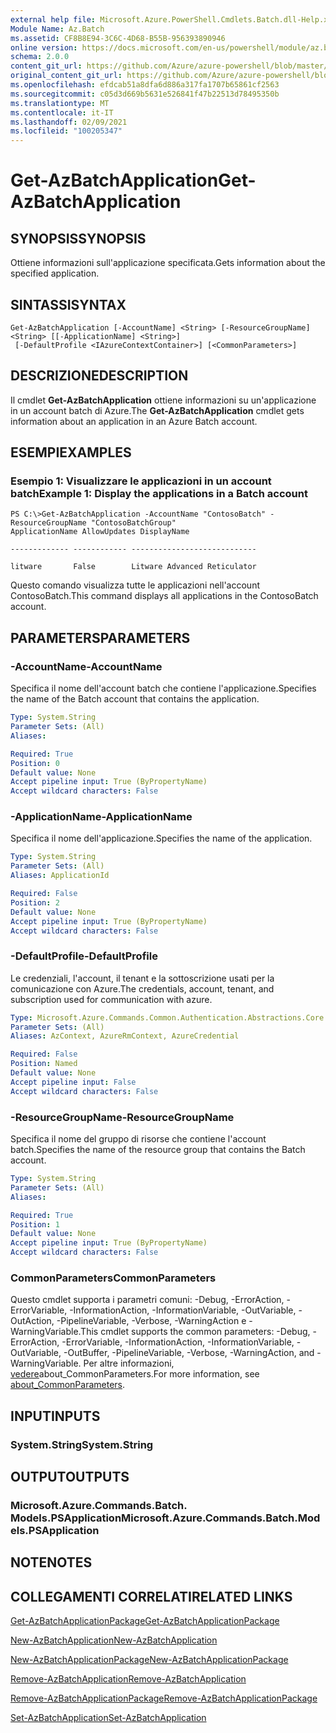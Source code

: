 ```yaml
---
external help file: Microsoft.Azure.PowerShell.Cmdlets.Batch.dll-Help.xml
Module Name: Az.Batch
ms.assetid: CF8B8E94-3C6C-4D68-B55B-956393890946
online version: https://docs.microsoft.com/en-us/powershell/module/az.batch/get-azbatchapplication
schema: 2.0.0
content_git_url: https://github.com/Azure/azure-powershell/blob/master/src/Batch/Batch/help/Get-AzBatchApplication.md
original_content_git_url: https://github.com/Azure/azure-powershell/blob/master/src/Batch/Batch/help/Get-AzBatchApplication.md
ms.openlocfilehash: efdcab51a8dfa6d886a317fa1707b65861cf2563
ms.sourcegitcommit: c05d3d669b5631e526841f47b22513d78495350b
ms.translationtype: MT
ms.contentlocale: it-IT
ms.lasthandoff: 02/09/2021
ms.locfileid: "100205347"
---
```

# <span data-ttu-id="29f51-101">Get-AzBatchApplication</span><span class="sxs-lookup"><span data-stu-id="29f51-101">Get-AzBatchApplication</span></span>

## <span data-ttu-id="29f51-102">SYNOPSIS</span><span class="sxs-lookup"><span data-stu-id="29f51-102">SYNOPSIS</span></span>
<span data-ttu-id="29f51-103">Ottiene informazioni sull'applicazione specificata.</span><span class="sxs-lookup"><span data-stu-id="29f51-103">Gets information about the specified application.</span></span>

## <span data-ttu-id="29f51-104">SINTASSI</span><span class="sxs-lookup"><span data-stu-id="29f51-104">SYNTAX</span></span>

```
Get-AzBatchApplication [-AccountName] <String> [-ResourceGroupName] <String> [[-ApplicationName] <String>]
 [-DefaultProfile <IAzureContextContainer>] [<CommonParameters>]
```

## <span data-ttu-id="29f51-105">DESCRIZIONE</span><span class="sxs-lookup"><span data-stu-id="29f51-105">DESCRIPTION</span></span>
<span data-ttu-id="29f51-106">Il cmdlet **Get-AzBatchApplication** ottiene informazioni su un'applicazione in un account batch di Azure.</span><span class="sxs-lookup"><span data-stu-id="29f51-106">The **Get-AzBatchApplication** cmdlet gets information about an application in an Azure Batch account.</span></span>

## <span data-ttu-id="29f51-107">ESEMPI</span><span class="sxs-lookup"><span data-stu-id="29f51-107">EXAMPLES</span></span>

### <span data-ttu-id="29f51-108">Esempio 1: Visualizzare le applicazioni in un account batch</span><span class="sxs-lookup"><span data-stu-id="29f51-108">Example 1: Display the applications in a Batch account</span></span>
```
PS C:\>Get-AzBatchApplication -AccountName "ContosoBatch" -ResourceGroupName "ContosoBatchGroup"
ApplicationName AllowUpdates DisplayName

------------- ------------ ----------------------------

litware       False        Litware Advanced Reticulator
```

<span data-ttu-id="29f51-109">Questo comando visualizza tutte le applicazioni nell'account ContosoBatch.</span><span class="sxs-lookup"><span data-stu-id="29f51-109">This command displays all applications in the ContosoBatch account.</span></span>

## <span data-ttu-id="29f51-110">PARAMETERS</span><span class="sxs-lookup"><span data-stu-id="29f51-110">PARAMETERS</span></span>

### <span data-ttu-id="29f51-111">-AccountName</span><span class="sxs-lookup"><span data-stu-id="29f51-111">-AccountName</span></span>
<span data-ttu-id="29f51-112">Specifica il nome dell'account batch che contiene l'applicazione.</span><span class="sxs-lookup"><span data-stu-id="29f51-112">Specifies the name of the Batch account that contains the application.</span></span>

```yaml
Type: System.String
Parameter Sets: (All)
Aliases:

Required: True
Position: 0
Default value: None
Accept pipeline input: True (ByPropertyName)
Accept wildcard characters: False
```

### <span data-ttu-id="29f51-113">-ApplicationName</span><span class="sxs-lookup"><span data-stu-id="29f51-113">-ApplicationName</span></span>
<span data-ttu-id="29f51-114">Specifica il nome dell'applicazione.</span><span class="sxs-lookup"><span data-stu-id="29f51-114">Specifies the name of the application.</span></span>

```yaml
Type: System.String
Parameter Sets: (All)
Aliases: ApplicationId

Required: False
Position: 2
Default value: None
Accept pipeline input: True (ByPropertyName)
Accept wildcard characters: False
```

### <span data-ttu-id="29f51-115">-DefaultProfile</span><span class="sxs-lookup"><span data-stu-id="29f51-115">-DefaultProfile</span></span>
<span data-ttu-id="29f51-116">Le credenziali, l'account, il tenant e la sottoscrizione usati per la comunicazione con Azure.</span><span class="sxs-lookup"><span data-stu-id="29f51-116">The credentials, account, tenant, and subscription used for communication with azure.</span></span>

```yaml
Type: Microsoft.Azure.Commands.Common.Authentication.Abstractions.Core.IAzureContextContainer
Parameter Sets: (All)
Aliases: AzContext, AzureRmContext, AzureCredential

Required: False
Position: Named
Default value: None
Accept pipeline input: False
Accept wildcard characters: False
```

### <span data-ttu-id="29f51-117">-ResourceGroupName</span><span class="sxs-lookup"><span data-stu-id="29f51-117">-ResourceGroupName</span></span>
<span data-ttu-id="29f51-118">Specifica il nome del gruppo di risorse che contiene l'account batch.</span><span class="sxs-lookup"><span data-stu-id="29f51-118">Specifies the name of the resource group that contains the Batch account.</span></span>

```yaml
Type: System.String
Parameter Sets: (All)
Aliases:

Required: True
Position: 1
Default value: None
Accept pipeline input: True (ByPropertyName)
Accept wildcard characters: False
```

### <span data-ttu-id="29f51-119">CommonParameters</span><span class="sxs-lookup"><span data-stu-id="29f51-119">CommonParameters</span></span>
<span data-ttu-id="29f51-120">Questo cmdlet supporta i parametri comuni: -Debug, -ErrorAction, -ErrorVariable, -InformationAction, -InformationVariable, -OutVariable, -OutAction, -PipelineVariable, -Verbose, -WarningAction e -WarningVariable.</span><span class="sxs-lookup"><span data-stu-id="29f51-120">This cmdlet supports the common parameters: -Debug, -ErrorAction, -ErrorVariable, -InformationAction, -InformationVariable, -OutVariable, -OutBuffer, -PipelineVariable, -Verbose, -WarningAction, and -WarningVariable.</span></span> <span data-ttu-id="29f51-121">Per altre informazioni, [vedere](http://go.microsoft.com/fwlink/?LinkID=113216)about_CommonParameters.</span><span class="sxs-lookup"><span data-stu-id="29f51-121">For more information, see [about_CommonParameters](http://go.microsoft.com/fwlink/?LinkID=113216).</span></span>

## <span data-ttu-id="29f51-122">INPUT</span><span class="sxs-lookup"><span data-stu-id="29f51-122">INPUTS</span></span>

### <span data-ttu-id="29f51-123">System.String</span><span class="sxs-lookup"><span data-stu-id="29f51-123">System.String</span></span>

## <span data-ttu-id="29f51-124">OUTPUT</span><span class="sxs-lookup"><span data-stu-id="29f51-124">OUTPUTS</span></span>

### <span data-ttu-id="29f51-125">Microsoft.Azure.Commands.Batch. Models.PSApplication</span><span class="sxs-lookup"><span data-stu-id="29f51-125">Microsoft.Azure.Commands.Batch.Models.PSApplication</span></span>

## <span data-ttu-id="29f51-126">NOTE</span><span class="sxs-lookup"><span data-stu-id="29f51-126">NOTES</span></span>

## <span data-ttu-id="29f51-127">COLLEGAMENTI CORRELATI</span><span class="sxs-lookup"><span data-stu-id="29f51-127">RELATED LINKS</span></span>

[<span data-ttu-id="29f51-128">Get-AzBatchApplicationPackage</span><span class="sxs-lookup"><span data-stu-id="29f51-128">Get-AzBatchApplicationPackage</span></span>](./Get-AzBatchApplicationPackage.md)

[<span data-ttu-id="29f51-129">New-AzBatchApplication</span><span class="sxs-lookup"><span data-stu-id="29f51-129">New-AzBatchApplication</span></span>](./New-AzBatchApplication.md)

[<span data-ttu-id="29f51-130">New-AzBatchApplicationPackage</span><span class="sxs-lookup"><span data-stu-id="29f51-130">New-AzBatchApplicationPackage</span></span>](./New-AzBatchApplicationPackage.md)

[<span data-ttu-id="29f51-131">Remove-AzBatchApplication</span><span class="sxs-lookup"><span data-stu-id="29f51-131">Remove-AzBatchApplication</span></span>](./Remove-AzBatchApplication.md)

[<span data-ttu-id="29f51-132">Remove-AzBatchApplicationPackage</span><span class="sxs-lookup"><span data-stu-id="29f51-132">Remove-AzBatchApplicationPackage</span></span>](./Remove-AzBatchApplicationPackage.md)

[<span data-ttu-id="29f51-133">Set-AzBatchApplication</span><span class="sxs-lookup"><span data-stu-id="29f51-133">Set-AzBatchApplication</span></span>](./Set-AzBatchApplication.md)



